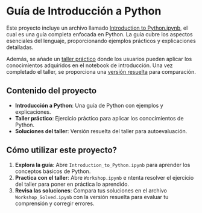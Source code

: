 # Guía de Introducción a Python

Este proyecto incluye un archivo llamado [Introduction to Python.ipynb](https://github.com/GGomezMorales/Introduction_to_Python/blob/main/Introduction_to_Python.ipynb), el cual es una guía completa enfocada en Python. La guía cubre los aspectos esenciales del lenguaje, proporcionando ejemplos prácticos y explicaciones detalladas.

Además, se añade un [taller práctico](https://github.com/GGomezMorales/Introduction_to_Python/blob/main/Workshop.ipynb) donde los usuarios pueden aplicar los conocimientos adquiridos en el notebook de introducción. Una vez completado el taller, se proporciona una [versión resuelta](https://github.com/GGomezMorales/Introduction_to_Python/blob/main/Workshop_Solved.ipynb) para comparación. 

## Contenido del proyecto

- **Introducción a Python**: Una guía de Python con ejemplos y explicaciones.
- **Taller práctico**: Ejercicio práctico para aplicar los conocimientos de Python.
- **Soluciones del taller**: Versión resuelta del taller para autoevaluación.

## Cómo utilizar este proyecto?

1. **Explora la guía**: Abre `Introduction_to_Python.ipynb` para aprender los conceptos básicos de Python.
2. **Practica con el taller**: Abre `Workshop.ipynb` e ntenta resolver el ejercicio del taller para poner en práctica lo aprendido.
3. **Revisa las soluciones**: Compara tus soluciones en el archivo `Workshop_Solved.ipynb` con la versión resuelta para evaluar tu comprensión y corregir errores.
